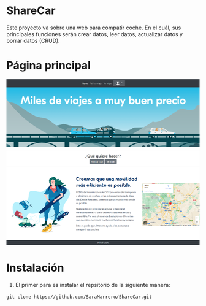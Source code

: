 # ShareCar
Este proyecto va sobre una web para compatir coche. En el cuál, sus principales funciones serán crear datos, leer datos, actualizar datos y borrar datos (CRUD). 

# Página principal

![Pagina principal](./img/imgReadme/3.png)

# Instalación
1. El primer para es instalar el repsitorio de la siguiente manera:
```
git clone https://github.com/SaraMarrero/ShareCar.git
```
